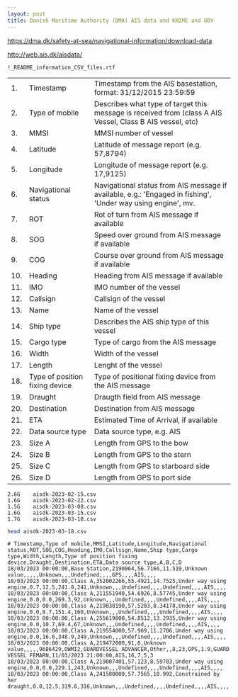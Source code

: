 ```yaml
---
layout: post
title: Danish Maritime Authority (DMA) AIS data and KNIME and ODV
---
```


<https://dma.dk/safety-at-sea/navigational-information/download-data>

<http://web.ais.dk/aisdata/>

`!_README_information_CSV_files.rtf	`

<table>
<tbody>
  <tr>
    <td>1.</td>
    <td>Timestamp</td>
    <td>Timestamp from the AIS basestation, format: 31/12/2015 23:59:59</td>
  </tr>
  <tr>
    <td>2.</td>
    <td>Type of mobile</td>
    <td>Describes what type of target this message is received from (class A AIS Vessel, Class B AIS vessel, etc)</td>
  </tr>
  <tr>
    <td>3.</td>
    <td>MMSI</td>
    <td>MMSI number of vessel</td>
  </tr>
  <tr>
    <td>4.</td>
    <td>Latitude</td>
    <td>Latitude of message report (e.g. 57,8794)</td>
  </tr>
  <tr>
    <td>5.</td>
    <td>Longitude</td>
    <td>Longitude of message report (e.g. 17,9125)</td>
  </tr>
  <tr>
    <td>6.</td>
    <td>Navigational status</td>
    <td>Navigational status from AIS message if available, e.g.: 'Engaged in fishing', 'Under way using engine', mv.</td>
  </tr>
  <tr>
    <td>7.</td>
    <td>ROT</td>
    <td>Rot of turn from AIS message if available</td>
  </tr>
  <tr>
    <td>8.</td>
    <td>SOG</td>
    <td>Speed over ground from AIS message if available</td>
  </tr>
  <tr>
    <td>9.</td>
    <td>COG</td>
    <td>Course over ground from AIS message if available</td>
  </tr>
  <tr>
    <td>10.</td>
    <td>Heading</td>
    <td>Heading from AIS message if available</td>
  </tr>
  <tr>
    <td>11.</td>
    <td>IMO</td>
    <td>IMO number of the vessel</td>
  </tr>
  <tr>
    <td>12.</td>
    <td>Callsign</td>
    <td>Callsign of the vessel</td>
  </tr>
  <tr>
    <td>13.</td>
    <td>Name</td>
    <td>Name of the vessel</td>
  </tr>
  <tr>
    <td>14.</td>
    <td>Ship type</td>
    <td>Describes the AIS ship type of this vessel</td>
  </tr>
  <tr>
    <td>15.</td>
    <td>Cargo type</td>
    <td>Type of cargo from the AIS message</td>
  </tr>
  <tr>
    <td>16.</td>
    <td>Width</td>
    <td>Width of the vessel</td>
  </tr>
  <tr>
    <td>17.</td>
    <td>Length</td>
    <td>Lenght of the vessel</td>
  </tr>
  <tr>
    <td>18.</td>
    <td>Type of position fixing device</td>
    <td>Type of positional fixing device from the AIS message</td>
  </tr>
  <tr>
    <td>19.</td>
    <td>Draught</td>
    <td>Draugth field from AIS message</td>
  </tr>
  <tr>
    <td>20.</td>
    <td>Destination</td>
    <td>Destination from AIS message</td>
  </tr>
  <tr>
    <td>21.</td>
    <td>ETA</td>
    <td>Estimated Time of Arrival, if available</td>
  </tr>
  <tr>
    <td>22.</td>
    <td>Data source type</td>
    <td>Data source type, e.g. AIS</td>
  </tr>
  <tr>
    <td>23.</td>
    <td>Size A</td>
    <td>Length from GPS to the bow</td>
  </tr>
  <tr>
    <td>24.</td>
    <td>Size B</td>
    <td>Length from GPS to the stern</td>
  </tr>
  <tr>
    <td>25.</td>
    <td>Size C</td>
    <td>Length from GPS to starboard side</td>
  </tr>
  <tr>
    <td>26.</td>
    <td>Size D</td>
    <td>Length from GPS to port side</td>
  </tr>
</tbody>
</table>


```
2.6G    aisdk-2023-02-15.csv
1.6G    aisdk-2023-02-22.csv
1.5G    aisdk-2023-03-08.csv
1.6G    aisdk-2023-03-15.csv
1.7G    aisdk-2023-03-18.csv
```

```bash
head aisdk-2023-03-18.csv
```

```
# Timestamp,Type of mobile,MMSI,Latitude,Longitude,Navigational status,ROT,SOG,COG,Heading,IMO,Callsign,Name,Ship type,Cargo type,Width,Length,Type of position fixing device,Draught,Destination,ETA,Data source type,A,B,C,D
18/03/2023 00:00:00,Base Station,2190064,56.7166,11.519,Unknown value,,,,,Unknown,,,Undefined,,,,GPS,,,,AIS,,,,
18/03/2023 00:00:00,Class A,352002266,55.4921,14.7525,Under way using engine,0.7,12.5,241.8,241,Unknown,,,Undefined,,,,Undefined,,,,AIS,,,,
18/03/2023 00:00:00,Class A,211551940,54.6926,8.57745,Under way using engine,0.0,0.0,269.3,92,Unknown,,,Undefined,,,,Undefined,,,,AIS,,,,
18/03/2023 00:00:00,Class A,219030190,57.5203,8.34178,Under way using engine,0.0,8.7,151.4,160,Unknown,,,Undefined,,,,Undefined,,,,AIS,,,,
18/03/2023 00:00:00,Class A,255619000,54.8512,13.2935,Under way using engine,0.0,10.7,69.4,67,Unknown,,,Undefined,,,,Undefined,,,,AIS,,,,
18/03/2023 00:00:00,Class A,219554000,57.969,11.2706,Under way using engine,0.0,16.6,348.9,349,Unknown,,,Undefined,,,,Undefined,,,,AIS,,,,
18/03/2023 00:00:00,Class A,219472000,91,0,Unknown value,,,,,9686429,OWMI2,GUARDVESSEL ADVANCER,Other,,8,23,GPS,1.9,GUARD VESSEL FEMARN,11/03/2023 21:00:00,AIS,16,7,5,3
18/03/2023 00:00:00,Class A,219007401,57.123,8.59783,Under way using engine,0.0,0.0,229.1,243,Unknown,,,Undefined,,,,Undefined,,,,AIS,,,,
18/03/2023 00:00:00,Class A,241580000,57.7565,10.992,Constrained by her draught,0.0,12.5,319.6,316,Unknown,,,Undefined,,,,Undefined,,,,AIS,,,,
```

